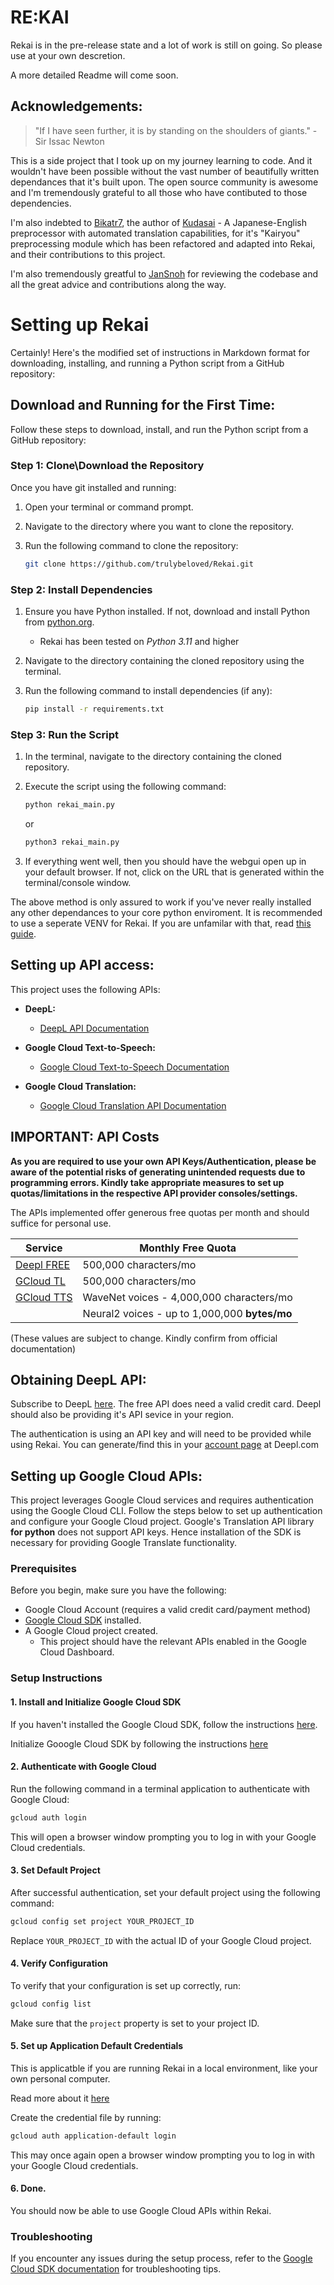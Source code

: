 # RE:KAI

Rekai is in the pre-release state and a lot of work is still on going. So please use at your own descretion.

A more detailed Readme will come soon.

## Acknowledgements:

> "If I have seen further, it is by standing on the shoulders of giants." - Sir Issac Newton

This is a side project that I took up on my journey learning to code. And it wouldn't have been possible without the vast number of beautifully written dependances that it's built upon. The open source community is awesome and I'm tremendously grateful to all those who have contibuted to those dependencies. 

I'm also indebted to [Bikatr7](https://github.com/Bikatr7), the author of [Kudasai](https://github.com/Bikatr7/Kudasai) - A Japanese-English preprocessor with automated translation capabilities, for it's "Kairyou" preprocessing module which has been refactored and adapted into Rekai, and their contributions to this project. 

I'm also tremendously greatful to [JanSnoh](https://github.com/JanSnoh) for reviewing the codebase and all the great advice and contributions along the way. 


# Setting up Rekai

Certainly! Here's the modified set of instructions in Markdown format for downloading, installing, and running a Python script from a GitHub repository:


## Download and Running for the First Time:

Follow these steps to download, install, and run the Python script from a GitHub repository:

### Step 1: Clone\Download the Repository

Once you have git installed and running:

1. Open your terminal or command prompt.
2. Navigate to the directory where you want to clone the repository.
3. Run the following command to clone the repository:

   ```bash
   git clone https://github.com/trulybeloved/Rekai.git
   ```


### Step 2: Install Dependencies

1. Ensure you have Python installed. If not, download and install Python from [python.org](https://www.python.org/downloads/).
    - Rekai has been tested on *Python 3.11* and higher

2. Navigate to the directory containing the cloned repository using the terminal.
3. Run the following command to install dependencies (if any):

   ```bash
   pip install -r requirements.txt
   ```

### Step 3: Run the Script

1. In the terminal, navigate to the directory containing the cloned repository.
2. Execute the script using the following command:

   ```bash
   python rekai_main.py
   ```

   or

   ```bash
   python3 rekai_main.py
   ```

3. If everything went well, then you should have the webgui open up in your default browser. If not, click on the URL that is generated within the terminal/console window. 


The above method is only assured to work if you've never really installed any other dependances to your core python enviroment. It is recommended to use a seperate VENV for Rekai. If you are unfamilar with that, read [this guide](https://www.freecodecamp.org/news/how-to-setup-virtual-environments-in-python/). 




## Setting up API access:

This project uses the following APIs:

- **DeepL:**
  - [DeepL API Documentation](https://www.deepl.com/docs-api/)

- **Google Cloud Text-to-Speech:**
  - [Google Cloud Text-to-Speech Documentation](https://cloud.google.com/text-to-speech/docs)

- **Google Cloud Translation:**
  - [Google Cloud Translation API Documentation](https://cloud.google.com/translate/docs)

## IMPORTANT: API Costs

**As you are required to use your own API Keys/Authentication, please be aware of the potential risks of generating unintended requests due to programming errors. Kindly take appropriate measures to set up quotas/limitations in the respective API provider consoles/settings.**

The APIs implemented offer generous free quotas per month and should suffice for personal use. 


| Service          | Monthly Free Quota               |                              
|------------------|-----------------------------|
| [Deepl FREE](https://support.deepl.com/hc/en-us/articles/360021200939-DeepL-API-Free) | 500,000 characters/mo       |                                         
| [GCloud TL](https://cloud.google.com/translate/pricing) | 500,000 characters/mo       |                                         
| [GCloud TTS](https://cloud.google.com/text-to-speech/pricing) | WaveNet voices - 4,000,000 characters/mo |                                         
|                  | Neural2 voices - up to 1,000,000 **bytes/mo**  |        

(These values are subject to change. Kindly confirm from official documentation)

## Obtaining DeepL API:

Subscribe to DeepL [here](https://www.deepl.com/pro#developer). The free API does need a valid credit card. Deepl should also be providing it's API sevice in your region. 

The authentication is using an API key and will need to be provided while using Rekai. You can generate/find this in your [account page](https://www.deepl.com/your-account/summary) at Deepl.com

## Setting up Google Cloud APIs:

This project leverages Google Cloud services and requires authentication using the Google Cloud CLI. Follow the steps below to set up authentication and configure your Google Cloud project. Google's Translation API library **for python** does not support API keys. Hence installation of the SDK is necessary for providing Google Translate functionality. 

### Prerequisites


Before you begin, make sure you have the following:

- Google Cloud Account (requires a valid credit card/payment method)
- [Google Cloud SDK](https://cloud.google.com/sdk/docs/install) installed.
- A Google Cloud project created.
    - This project should have the relevant APIs enabled in the Google Cloud Dashboard. 

### Setup Instructions

#### 1. Install and Initialize Google Cloud SDK

If you haven't installed the Google Cloud SDK, follow the instructions [here](https://cloud.google.com/sdk/docs/install).

Initialize Gooogle Cloud SDK by following the instructions [here](https://cloud.google.com/sdk/docs/initializing)

#### 2. Authenticate with Google Cloud

Run the following command in a terminal application to authenticate with Google Cloud:

```bash
gcloud auth login
```

This will open a browser window prompting you to log in with your Google Cloud credentials.

#### 3. Set Default Project

After successful authentication, set your default project using the following command:

```bash
gcloud config set project YOUR_PROJECT_ID
```

Replace `YOUR_PROJECT_ID` with the actual ID of your Google Cloud project.

#### 4. Verify Configuration

To verify that your configuration is set up correctly, run:

```bash
gcloud config list
```

Make sure that the `project` property is set to your project ID.


#### 5. Set up Application Default Credentials

This is applicatble if you are running Rekai in a local environment, like your own personal computer.

Read more about it [here](https://cloud.google.com/docs/authentication/provide-credentials-adc#how-to)

Create the credential file by running:

```bash 
gcloud auth application-default login
```
This may once again open a browser window prompting you to log in with your Google Cloud credentials.

#### 6. Done. 

You should now be able to use Google Cloud APIs within Rekai.

### Troubleshooting

If you encounter any issues during the setup process, refer to the [Google Cloud SDK documentation](https://cloud.google.com/sdk/docs/troubleshooting) for troubleshooting tips.

